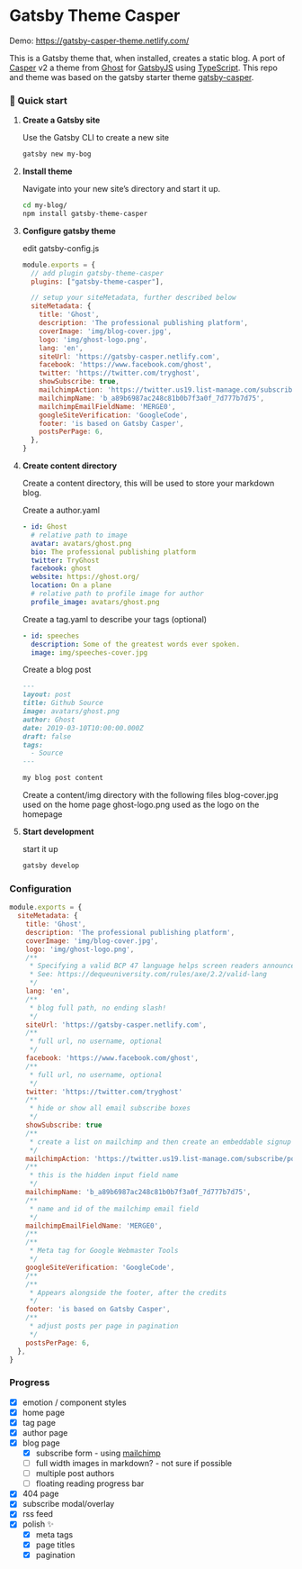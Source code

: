# Gatsby Theme Casper

Demo: https://gatsby-casper-theme.netlify.com/

This is a Gatsby theme that, when installed, creates a static blog. A port of [Casper](https://github.com/TryGhost/Casper) v2 a theme from [Ghost](https://ghost.org/) for [GatsbyJS](https://www.gatsbyjs.org/) using [TypeScript](https://www.typescriptlang.org/). This repo and theme was based on the gatsby starter theme [gatsby-casper](https://github.com/scttcper/gatsby-casper).

### 🚀 Quick start

1.  **Create a Gatsby site**

    Use the Gatsby CLI to create a new site

    ```sh
    gatsby new my-bog
    ```

1.  **Install theme**

    Navigate into your new site’s directory and start it up.

    ```sh
    cd my-blog/
    npm install gatsby-theme-casper
    ```

1.  **Configure gatsby theme**

    edit gatsby-config.js

    ```js
    module.exports = {
      // add plugin gatsby-theme-casper
      plugins: ["gatsby-theme-casper"],

      // setup your siteMetadata, further described below
      siteMetadata: {
        title: 'Ghost',
        description: 'The professional publishing platform',
        coverImage: 'img/blog-cover.jpg',
        logo: 'img/ghost-logo.png',
        lang: 'en',
        siteUrl: 'https://gatsby-casper.netlify.com',
        facebook: 'https://www.facebook.com/ghost',
        twitter: 'https://twitter.com/tryghost',
        showSubscribe: true,
        mailchimpAction: 'https://twitter.us19.list-manage.com/subscribe/post?u=a89b6987ac248c81b0b7f3a0f&amp;id=7d777b7d75',
        mailchimpName: 'b_a89b6987ac248c81b0b7f3a0f_7d777b7d75',
        mailchimpEmailFieldName: 'MERGE0',
        googleSiteVerification: 'GoogleCode',
        footer: 'is based on Gatsby Casper',
        postsPerPage: 6,
      },
    }
    ```

1. **Create content directory**

    Create a content directory, this will be used to store your markdown blog.


    Create a author.yaml

    ```yaml
    - id: Ghost
      # relative path to image
      avatar: avatars/ghost.png
      bio: The professional publishing platform
      twitter: TryGhost
      facebook: ghost
      website: https://ghost.org/
      location: On a plane
      # relative path to profile image for author
      profile_image: avatars/ghost.png
    ```

    Create a tag.yaml to describe your tags (optional)
    ```yaml
    - id: speeches
      description: Some of the greatest words ever spoken.
      image: img/speeches-cover.jpg
    ```

    Create a blog post
    ```md
    ---
    layout: post
    title: Github Source
    image: avatars/ghost.png
    author: Ghost
    date: 2019-03-10T10:00:00.000Z
    draft: false
    tags:
      - Source
    ---

    my blog post content
    ```

    Create a content/img directory with the following files
    blog-cover.jpg used on the home page
    ghost-logo.png used as the logo on the homepage

1.  **Start development**

    start it up

    ```sh
    gatsby develop
    ```

### Configuration

```js
module.exports = { 
  siteMetadata: {
    title: 'Ghost',
    description: 'The professional publishing platform',
    coverImage: 'img/blog-cover.jpg',
    logo: 'img/ghost-logo.png',
    /**
     * Specifying a valid BCP 47 language helps screen readers announce text properly.
     * See: https://dequeuniversity.com/rules/axe/2.2/valid-lang
     */
    lang: 'en',
    /**
     * blog full path, no ending slash!
     */
    siteUrl: 'https://gatsby-casper.netlify.com',
    /**
     * full url, no username, optional
     */
    facebook: 'https://www.facebook.com/ghost',
    /**
     * full url, no username, optional
     */
    twitter: 'https://twitter.com/tryghost'
    /**
     * hide or show all email subscribe boxes
     */
    showSubscribe: true
    /**
     * create a list on mailchimp and then create an embeddable signup form. this is the form action
     */
    mailchimpAction: 'https://twitter.us19.list-manage.com/subscribe/post?u=a89b6987ac248c81b0b7f3a0f&amp;id=7d777b7d75',
    /**
     * this is the hidden input field name
     */
    mailchimpName: 'b_a89b6987ac248c81b0b7f3a0f_7d777b7d75',
    /**
     * name and id of the mailchimp email field
     */
    mailchimpEmailFieldName: 'MERGE0',
    /**
    /**
     * Meta tag for Google Webmaster Tools
     */
    googleSiteVerification: 'GoogleCode',
    /**
    /**
     * Appears alongside the footer, after the credits
     */
    footer: 'is based on Gatsby Casper',
    /**
     * adjust posts per page in pagination
     */
    postsPerPage: 6,
  },
}

```

### Progress

- [x] emotion / component styles
- [x] home page
- [x] tag page
- [x] author page
- [x] blog page
  - [x] subscribe form - using [mailchimp](https://mailchimp.com)
  - [ ] full width images in markdown? - not sure if possible
  - [ ] multiple post authors
  - [ ] floating reading progress bar
- [x] 404 page
- [x] subscribe modal/overlay
- [x] rss feed
- [x] polish ✨
  - [x] meta tags
  - [x] page titles
  - [x] pagination
